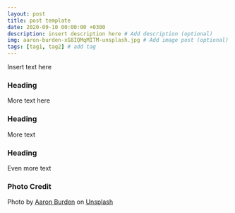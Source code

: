 ```yaml
---
layout: post
title: post template
date: 2020-09-10 00:00:00 +0300
description: insert description here # Add description (optional)
img: aaron-burden-xG8IQMqMITM-unsplash.jpg # Add image post (optional)
tags: [tag1, tag2] # add tag
---
```


Insert text here

### Heading

More text here

### Heading

More text 

### Heading

Even more text 

### Photo Credit

Photo by [Aaron Burden](https://unsplash.com/@aaronburden?utm_source=unsplash&amp;utm_medium=referral&amp;utm_content=creditCopyText) on [Unsplash](https://unsplash.com/s/photos/blank?utm_source=unsplash&amp;utm_medium=referral&amp;utm_content=creditCopyText)

